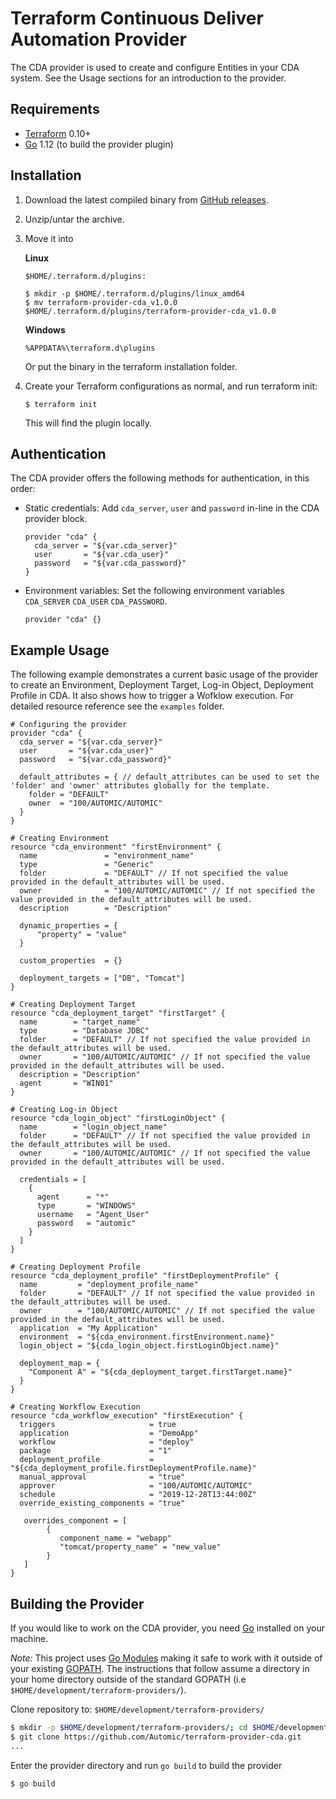 Terraform Continuous Deliver Automation Provider
==================
The CDA provider is used to create and configure Entities in your CDA system. See the Usage sections for an introduction to the provider.

Requirements
------------
- [Terraform](https://www.terraform.io/downloads.html) 0.10+
- [Go](https://golang.org/doc/install) 1.12 (to build the provider plugin)

Installation
---------------------
 1. Download the latest compiled binary from [GitHub releases](https://github.com/Automic/terraform-provider-cda/releases).
 2. Unzip/untar the archive.
 3. Move it into 
 
      <b>Linux</b>
    
      ```$HOME/.terraform.d/plugins:```
 
      ```
      $ mkdir -p $HOME/.terraform.d/plugins/linux_amd64
      $ mv terraform-provider-cda_v1.0.0 $HOME/.terraform.d/plugins/terraform-provider-cda_v1.0.0
      ```
    
      <b>Windows</b>
    
      ```%APPDATA%\terraform.d\plugins```
      
	
    Or put the binary in the terraform installation folder.
    
 4. Create your Terraform configurations as normal, and run terraform init:

    ```$ terraform init```
    
    This will find the plugin locally.
    
Authentication
----------------------    
The CDA provider offers the following methods for authentication, in this order:

* Static credentials: Add ```cda_server```, ```user``` and ```password``` in-line in the CDA provider block.
  
  ```
  provider "cda" {
    cda_server = "${var.cda_server}"
    user       = "${var.cda_user}"
    password   = "${var.cda_password}"
  }
  
* Environment variables: Set the following environment variables ```CDA_SERVER``` ```CDA_USER``` ```CDA_PASSWORD```.

  ```provider "cda" {}```


Example Usage
----------------------
The following example demonstrates a current basic usage of the provider to create an Environment, Deployment Target, Log-in Object, Deployment Profile in CDA. It also shows how to trigger a Wofklow execution. For detailed resource reference see the ```examples``` folder.

```hcl
# Configuring the provider
provider "cda" {
  cda_server = "${var.cda_server}"
  user       = "${var.cda_user}"
  password   = "${var.cda_password}"  
  
  default_attributes = { // default_attributes can be used to set the 'folder' and 'owner' attributes globally for the template.
    folder = "DEFAULT"
    owner  = "100/AUTOMIC/AUTOMIC"
  }
}

# Creating Environment
resource "cda_environment" "firstEnvironment" {
  name               = "environment_name"
  type               = "Generic"
  folder             = "DEFAULT" // If not specified the value provided in the default_attributes will be used.
  owner              = "100/AUTOMIC/AUTOMIC" // If not specified the value provided in the default_attributes will be used.
  description        = "Description"
  
  dynamic_properties = {
      "property" = "value"
  }
  
  custom_properties  = {}
  
  deployment_targets = ["DB", "Tomcat"] 
}

# Creating Deployment Target
resource "cda_deployment_target" "firstTarget" {
  name        = "target_name"
  type        = "Database JDBC"
  folder      = "DEFAULT" // If not specified the value provided in the default_attributes will be used.
  owner       = "100/AUTOMIC/AUTOMIC" // If not specified the value provided in the default_attributes will be used.
  description = "Description"
  agent       = "WIN01"
}

# Creating Log-in Object
resource "cda_login_object" "firstLoginObject" {
  name        = "login_object_name"
  folder      = "DEFAULT" // If not specified the value provided in the default_attributes will be used.
  owner       = "100/AUTOMIC/AUTOMIC" // If not specified the value provided in the default_attributes will be used.

  credentials = [
    {
      agent      = "*"
      type       = "WINDOWS"
      username   = "Agent_User"
      password   = "automic"
    }
  ]
}

# Creating Deployment Profile
resource "cda_deployment_profile" "firstDeploymentProfile" {
  name         = "deployment_profile_name"
  folder       = "DEFAULT" // If not specified the value provided in the default_attributes will be used.
  owner        = "100/AUTOMIC/AUTOMIC" // If not specified the value provided in the default_attributes will be used.
  application  = "My Application"
  environment  = "${cda_environment.firstEnvironment.name}"
  login_object = "${cda_login_object.firstLoginObject.name}"

  deployment_map = {
    "Component A" = "${cda_deployment_target.firstTarget.name}"
  }
}

# Creating Workflow Execution
resource "cda_workflow_execution" "firstExecution" {
  triggers                     = true
  application                  = "DemoApp" 
  workflow                     = "deploy" 
  package                      = "1" 
  deployment_profile           = "${cda_deployment_profile.firstDeploymentProfile.name}" 
  manual_approval              = "true" 
  approver                     = "100/AUTOMIC/AUTOMIC"
  schedule                     = "2019-12-28T13:44:00Z"  
  override_existing_components = "true"
  
   overrides_component = [
	    {
	       component_name = "webapp"
	       "tomcat/property_name" = "new_value"
	    } 
   ]	
}
```

Building the Provider
----------------------
If you would like to work on the CDA provider, you need [Go](http://www.golang.org) installed on your machine.

*Note:* This project uses [Go Modules](https://blog.golang.org/using-go-modules) making it safe to work with it outside of your existing [GOPATH](http://golang.org/doc/code.html#GOPATH). The instructions that follow assume a directory in your home directory outside of the standard GOPATH (i.e `$HOME/development/terraform-providers/`).

Clone repository to: `$HOME/development/terraform-providers/`

```sh
$ mkdir -p $HOME/development/terraform-providers/; cd $HOME/development/terraform-providers/
$ git clone https://github.com/Automic/terraform-provider-cda.git
...
```

Enter the provider directory and run `go build` to build the provider

```sh
$ go build
```
